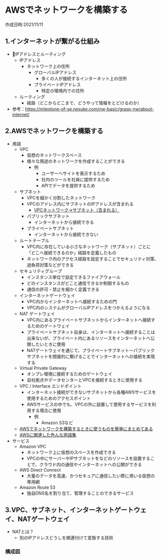# AWSでネットワークを構築する
作成日時:2021/11/11

## 1.インターネットが繋がる仕組み
* 👀IPアドレスとルーティング
  * IPアドレス
    * ネットワーク上の住所
      * グローバルIPアドレス
        * 多くの人が接続するインターネット上の住所
      * プライベートIPアドレス
        * 特定の環境内での住所
  * ルーティング
    * 経路（どこからどこまで、どうやって情報をとどけるのか）
* 参考：https://milestone-of-se.nesuke.com/nw-basic/grasp-nw/about-internet/

## 2.AWSでネットワークを構築する
* 用語
  * VPC
    * 仮想のネットワークスペース
    * 様々な用途のネットワークを作成することができる
      * 例
        * ユーザーへサイトを表示するため
        * 社内のツールを社員に提供するため
        * APIでデータを提供するため
  * サブネット
    * VPCを細かく分割したネットワーク
    * VPCのアドレス内にサブネットのIPアドレスが含まれる
      * [VPCネットワーク->サブネット（含まれる）](https://wa3.i-3-i.info/word11973.html)
    * パブリックサブネット
      * インターネットから接続できる
    * プライベートサブネット
      * インターネットから接続できない
  * ルートテーブル
    * VPC内に存在している小さなネットワーク（サブネット）ごとに「どこへ接続できるのか」経路を定義したもの
    * ネットワーク内のアクセス経路を設定することでセキュリティ対策、過負荷対策などができる
  * セキュリティグループ
    * インスタンス単位で設定できるファイアウォール
    * どのインスタンスがどこと通信できるか制御するもの
    * 通信の許可・禁止を細かく定義できる
  * インターネットゲートウェイ
    * VPC内からインターネットへ接続するための門
    * VPC内のシステムがグローバルIPアドレスをつかえるようになる
  * NAT ゲートウェイ
    * VPC内にあるプライベートサブネットからインターネットへ接続するためのゲートウェイ
    * プライベートサブネット自身は、インターネットへ接続することは出来ないが、プライベート内にあるリソースをインターネットへ公開したいときに使用
    * NATゲートウェイを通じて、プライベートサブネットーパブリックサブネットを間接的に繋げることでインターネットへの接続を実現する
  * Virtual Private Gateway
    * オンプレ環境に接続するためのゲートウェイ
    * 自社拠点やデータセンターとVPCを接続するときに使用する
  * VPC / Interface エンドポイント
    * インターネット接続ができないサブネットから各種AWSサービスを使用するためのアクセスポイント
    * AWSサービスの中でも、VPCの外に設置して使用するサービスを利用する場合に使用
      * 例
        * Amazon S3など
  * [AWSでネットワークを構築するときに使うものを簡単にまとめてある](https://qiita.com/kono-hiroki/items/6863aa06754fb25f28fc)
  * [AWSに関連した色んな用語集](https://www.bit-drive.ne.jp/managed-cloud/column/column_31.html)
* サービス
  * Amazon VPC
    * ネットワーク上に仮想のスペースを作成できる
    * VPCの中にサーバーやIPサブネットをなどのリソースを設置することで、クラウド内の通信やインターネットへの公開ができる
  * AWS Direct Connect
    * 大量のデータを高速、かつセキュアに通信したい際に用いる仮想の専用網
  * Amazon Route 53
    * 独自DNS名を割り当て、管理することのできるサービス

## 3.VPC、サブネット、インターネットゲートウェイ、NATゲートウェイ
- NATとは？
  - 別のIPアドレスどうしを関連付けて変換する技術

### 構成図